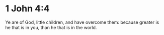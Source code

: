 # 1 John 4:4

Ye are of God, little children, and have overcome them: because greater is he that is in you, than he that is in the world.